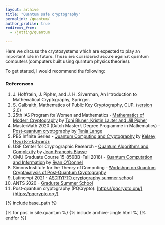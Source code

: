 ```yaml
---
layout: archive
title: "Quantum safe cryptography"
permalink: /quantum/
author_profile: true
redirect_from:
  - /jotting/quantum
  
---
```


Here we discuss the cryptosystems which are expected to play an important role in future. These are considered secure against quantum computers (computers built using quantum physics theories). 

To get started, I would recommend the following:
### References
1. J. Hoffstein, J. Pipher, and J. H. Silverman, An Introduction to Mathematical Cryptography, Springer.
2. S. Galbraith, Mathematics of Public Key Cryptography, CUP. ([version 2.0](https://www.math.auckland.ac.nz/~sgal018/crypto-book/crypto-book.html))
3. 25th IAS Program for Women and Mathematics - [Mathematics of Modern Cryptography](https://www.ias.edu/math/wam/2018) by [Toni Bluher, Kristin Lauter and Jill Pipher](https://youtube.com/playlist?list=PLdDZb3TwJPZ7MPcSPF2Qaqo6azr0VYOK2)
4. MasterMath 2020 (Dutch Master’s Degree Programme in Mathematics) - [Post-quantum cryptography](https://hyperelliptic.org/tanja/teaching/pqcrypto21/) by [Tanja Lange](https://www.youtube.com/channel/UCatHl2XgG1S3Vw4KD8IFnPQ)
5. PBS Infinite Series - [Quantum Computing and Cryptography](https://www.youtube.com/playlist?list=PLa6IE8XPP_gnot4uwqn7BeRJoZcaEsG1D) by [Kelsey Houston-Edwards](https://www.kelseyhoustonedwards.com/video)
6. USF Center for Cryptographic Research - [Quantum Algorithms and Complexity](https://www.usf-crypto.org/mat-4930/) by [Jean-Francois Biasse](https://www.youtube.com/playlist?list=PLasTV9KvJPBusFVpkCVh-W4dYyB9aNkay)
7. CMU Graduate Course 15-859BB (Fall 2018) - [Quantum Computation and Information](https://www.cs.cmu.edu/~odonnell/quantum18/) by [Ryan O'Donnell](https://www.youtube.com/c/RyanODonnellTeaching)
8. Simons Institute for the Theory of Computing - [Workshop on Quantum Cryptanalysis of Post-Quantum Cryptography](https://simons.berkeley.edu/workshops/schedule/14097) 
9. Latincrypt 2021 - [ASCRYPTO cryptography summer school](https://www.urosario.edu.co/ascrypto/home/)
10. ANTS 2020 - [Graduate Summer School](https://www.youtube.com/channel/UCuYEpA-S-3wR5lQgkpe-wUw)
11. Post-quantum cryptography (PQCrypto): [https://pqcrypto.org/](https://pqcrypto.org/)

{% include base_path %}


{% for post in site.quantum %}
  {% include archive-single.html %}
{% endfor %}
